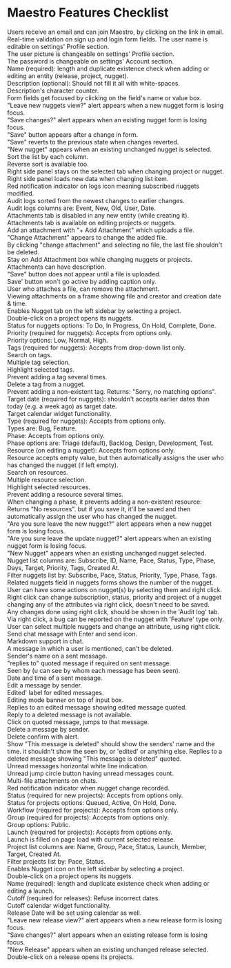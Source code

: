 # Maestro Features Checklist

Users receive an email and can join Maestro, by clicking on the link in email.  
Real-time validation on sign up and login form fields.
The user name is editable on settings' Profile section.  
The user picture is changeable on settings' Profile section.  
The password is changeable on settings' Account section.  
Name (required): length and duplicate existence check when adding or editing an entity (release, project, nugget).  
Description (optional): Should not fill it all with white-spaces.  
Description's character counter.  
Form fields get focused by clicking on the field's name or value box.  
"Leave new nuggets view?" alert appears when a new nugget form is losing focus.  
"Save changes?" alert appears when an existing nugget form is losing focus.  
"Save" button appears after a change in form.  
"Save" reverts to the previous state when changes reverted.  
"New nugget" appears when an existing unchanged nugget is selected.  
Sort the list by each column.  
Reverse sort is available too.  
Right side panel stays on the selected tab when changing project or nugget.  
Right side panel loads new data when changing list item.  
Red notification indicator on logs icon meaning subscribed nuggets modified.  
Audit logs sorted from the newest changes to earlier changes.  
Audit logs columns are: Event, New, Old, User, Date.  
Attachments tab is disabled in any new entity (while creating it).  
Attachments tab is available on editing projects or nuggets.  
Add an attachment with "+ Add Attachment" which uploads a file.  
"Change Attachment" appears to change the added file.  
By clicking "change attachment" and selecting no file, the last file shouldn't be deleted.  
Stay on Add Attachment box while changing nuggets or projects.  
Attachments can have description.  
"Save" button does not appear until a file is uploaded.  
Save' button won't go active by adding caption only.  
User who attaches a file, can remove the attachment.  
Viewing attachments on a frame showing file and creator and creation date & time.  
Enables Nugget tab on the left sidebar by selecting a project.  
Double-click on a project opens its nuggets.  
Status for nuggets options: To Do, In Progress, On Hold, Complete, Done.  
Priority (required for nuggets): Accepts from options only.  
Priority options: Low, Normal, High.  
Tags (required for nuggets): Accepts from drop-down list only.  
Search on tags.  
Multiple tag selection.  
Highlight selected tags.  
Prevent adding a tag several times.  
Delete a tag from a nugget.  
Prevent adding a non-existent tag. Returns: "Sorry, no matching options".  
Target date (required for nuggets): shouldn't accepts earlier dates than today (e.g. a week ago) as target date.  
Target calendar widget functionality.  
Type (required for nuggets): Accepts from options only.  
Types are: Bug, Feature.  
Phase: Accepts from options only.  
Phase options are: Triage (default), Backlog, Design, Development, Test.  
Resource (on editing a nugget): Accepts from options only.  
Resource accepts empty value, but then automatically assigns the user who has changed the nugget (if left empty).  
Search on resources.  
Multiple resource selection.  
Highlight selected resources.  
Prevent adding a resource several times.  
When changing a phase, it prevents adding a non-existent resource: Returns "No resources". but if you save it, it'll be saved and then automatically assign the user who has changed the nugget.  
"Are you sure leave the new nugget?" alert appears when a new nugget form is losing focus.  
"Are you sure leave the update nugget?" alert appears when an existing nugget form is losing focus.  
"New Nugget" appears when an existing unchanged nugget selected.  
Nugget list columns are: Subscribe, ID, Name, Pace, Status, Type, Phase, Days, Target, Priority, Tags, Created At.  
Filter nuggets list by: Subscribe, Pace, Status, Priority, Type, Phase, Tags.  
Related nuggets field in nuggets forms shows the number of the nugget.  
User can have some actions on nugget(s) by selecting them and right click.  
Right click can change subscription, status, priority and project of a nugget changing any of the attributes via right click, doesn't need to be saved.  
Any changes done using right click, should be shown in the 'Audit log' tab.  
Via right click, a bug can be reported on the nugget with 'Feature' type only.  
User can select multiple nuggets and change an attribute, using right click.  
Send chat message with Enter and send icon.  
Markdown support in chat.  
A message in which a user is mentioned, can't be deleted.  
Sender's name on a sent message.  
"replies to" quoted message if required on sent message.  
Seen by (u can see by whom each message has been seen).  
Date and time of a sent message.  
Edit a message by sender.  
Edited' label for edited messages.  
Editing mode banner on top of input box.  
Replies to an edited message showing edited message quoted.  
Reply to a deleted message is not available.  
Click on quoted message, jumps to that message.  
Delete a message by sender.  
Delete confirm with alert.  
Show "This message is deleted" should show the senders' name and the time. it shouldn't show the seen by, or 'edited' or anything else. 
Replies to a deleted message showing "This message is deleted" quoted.  
Unread messages horizontal white line indication.  
Unread jump circle button having unread messages count.  
Multi-file attachments on chats.  
Red notification indicator when nugget change recorded.  
Status (required for new projects): Accepts from options only.  
Status for projects options: Queued, Active, On Hold, Done.  
Workflow (required for projects): Accepts from options only.  
Group (required for projects): Accepts from options only.  
Group options: Public.  
Launch (required for projects): Accepts from options only.  
Launch is filled on page load with current selected release.  
Project list columns are: Name, Group, Pace, Status, Launch, Member, Target, Created At.  
Filter projects list by: Pace, Status.  
Enables Nugget icon on the left sidebar by selecting a project.  
Double-click on a project opens its nuggets.  
Name (required): length and duplicate existence check when adding or editing a launch.  
Cutoff (required for releases): Refuse incorrect dates.  
Cutoff calendar widget functionality.  
Release Date will be set using calendar as well.  
"Leave new release view?" alert appears when a new release form is losing focus.  
"Save changes?" alert appears when an existing release form is losing focus.  
"New Release" appears when an existing unchanged release selected.   
Double-click on a release opens its projects.  

